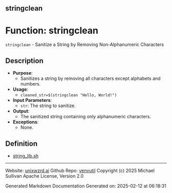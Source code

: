 ## stringclean
# Function: stringclean
`stringclean` - Sanitize a String by Removing Non-Alphanumeric Characters
## Description
- **Purpose**:
  - Sanitizes a string by removing all characters except alphabets and numbers.
- **Usage**: 
  - `cleaned_str=$(stringclean "Hello, World!")`
- **Input Parameters**: 
  - `str`: The string to sanitize.
- **Output**: 
  - The sanitized string containing only alphanumeric characters.
- **Exceptions**: 
  - None.

## Definition 

* [string_lib.sh](../string_lib_sh.md)
---

Website: [unixwzrd.ai](https://unixwzrd.ai)
Github Repo: [venvutil](https://github.com/unixwzrd/venvutil)
Copyright (c) 2025 Michael Sullivan
Apache License, Version 2.0

Generated Markdown Documentation
Generated on: 2025-02-12 at 06:18:31
